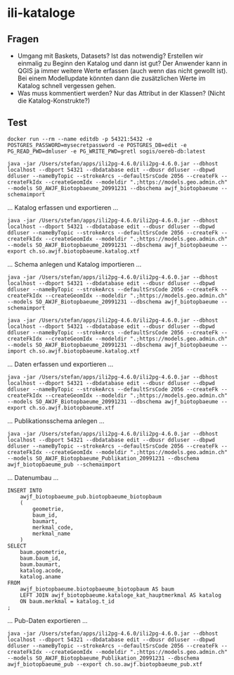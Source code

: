 # ili-kataloge

## Fragen
- Umgang mit Baskets, Datasets? Ist das notwendig? Erstellen wir einmalig zu Beginn den Katalog und dann ist gut? Der Anwender kann in QGIS ja immer weitere Werte erfassen (auch wenn das nicht gewollt ist). Bei einem Modellupdate könnten dann die zusätzlichen Werte im Katalog schnell vergessen gehen.
- Was muss kommentiert werden? Nur das Attribut in der Klassen? (Nicht die Katalog-Konstrukte?)

## Test

```
docker run --rm --name editdb -p 54321:5432 -e POSTGRES_PASSWORD=mysecretpassword -e POSTGRES_DB=edit -e PG_READ_PWD=dmluser -e PG_WRITE_PWD=gretl sogis/oereb-db:latest
```

```
java -jar /Users/stefan/apps/ili2pg-4.6.0/ili2pg-4.6.0.jar --dbhost localhost --dbport 54321 --dbdatabase edit --dbusr ddluser --dbpwd ddluser --nameByTopic --strokeArcs --defaultSrsCode 2056 --createFk --createFkIdx --createGeomIdx --modeldir ".;https://models.geo.admin.ch" --models SO_AWJF_Biotopbaeume_20991231 --dbschema awjf_biotopbaeume --schemaimport
```

... Katalog erfassen und exportieren ...

```
java -jar /Users/stefan/apps/ili2pg-4.6.0/ili2pg-4.6.0.jar --dbhost localhost --dbport 54321 --dbdatabase edit --dbusr ddluser --dbpwd ddluser --nameByTopic --strokeArcs --defaultSrsCode 2056 --createFk --createFkIdx --createGeomIdx --modeldir ".;https://models.geo.admin.ch" --models SO_AWJF_Biotopbaeume_20991231 --dbschema awjf_biotopbaeume --export ch.so.awjf.biotopbaeume.katalog.xtf
```

... Schema anlegen und Katalog importieren ...

```
java -jar /Users/stefan/apps/ili2pg-4.6.0/ili2pg-4.6.0.jar --dbhost localhost --dbport 54321 --dbdatabase edit --dbusr ddluser --dbpwd ddluser --nameByTopic --strokeArcs --defaultSrsCode 2056 --createFk --createFkIdx --createGeomIdx --modeldir ".;https://models.geo.admin.ch" --models SO_AWJF_Biotopbaeume_20991231 --dbschema awjf_biotopbaeume --schemaimport

java -jar /Users/stefan/apps/ili2pg-4.6.0/ili2pg-4.6.0.jar --dbhost localhost --dbport 54321 --dbdatabase edit --dbusr ddluser --dbpwd ddluser --nameByTopic --strokeArcs --defaultSrsCode 2056 --createFk --createFkIdx --createGeomIdx --modeldir ".;https://models.geo.admin.ch" --models SO_AWJF_Biotopbaeume_20991231 --dbschema awjf_biotopbaeume --import ch.so.awjf.biotopbaeume.katalog.xtf
```

... Daten erfassen und exportieren ...

```
java -jar /Users/stefan/apps/ili2pg-4.6.0/ili2pg-4.6.0.jar --dbhost localhost --dbport 54321 --dbdatabase edit --dbusr ddluser --dbpwd ddluser --nameByTopic --strokeArcs --defaultSrsCode 2056 --createFk --createFkIdx --createGeomIdx --modeldir ".;https://models.geo.admin.ch" --models SO_AWJF_Biotopbaeume_20991231 --dbschema awjf_biotopbaeume --export ch.so.awjf.biotopbaeume.xtf
```

... Publikationsschema anlegen ...

```
java -jar /Users/stefan/apps/ili2pg-4.6.0/ili2pg-4.6.0.jar --dbhost localhost --dbport 54321 --dbdatabase edit --dbusr ddluser --dbpwd ddluser --nameByTopic --strokeArcs --defaultSrsCode 2056 --createFk --createFkIdx --createGeomIdx --modeldir ".;https://models.geo.admin.ch" --models SO_AWJF_Biotopbaeume_Publikation_20991231 --dbschema awjf_biotopbaeume_pub --schemaimport
```

... Datenumbau ...

```
INSERT INTO 
    awjf_biotopbaeume_pub.biotopbaeume_biotopbaum 
    (
        geometrie,
        baum_id,
        baumart,
        merkmal_code,
        merkmal_name 
    )
SELECT 
    baum.geometrie, 
    baum.baum_id, 
    baum.baumart, 
    katalog.acode, 
    katalog.aname 
FROM 
    awjf_biotopbaeume.biotopbaeume_biotopbaum AS baum
    LEFT JOIN awjf_biotopbaeume.kataloge_kat_hauptmerkmal AS katalog 
    ON baum.merkmal = katalog.t_id 
;
```

... Pub-Daten exportieren ...

```
java -jar /Users/stefan/apps/ili2pg-4.6.0/ili2pg-4.6.0.jar --dbhost localhost --dbport 54321 --dbdatabase edit --dbusr ddluser --dbpwd ddluser --nameByTopic --strokeArcs --defaultSrsCode 2056 --createFk --createFkIdx --createGeomIdx --modeldir ".;https://models.geo.admin.ch" --models SO_AWJF_Biotopbaeume_Publikation_20991231 --dbschema awjf_biotopbaeume_pub --export ch.so.awjf.biotopbaeume_pub.xtf
```